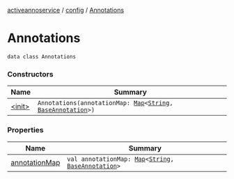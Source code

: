 [activeannoservice](../../index.md) / [config](../index.md) / [Annotations](./index.md)

# Annotations

`data class Annotations`

### Constructors

| Name | Summary |
|---|---|
| [&lt;init&gt;](-init-.md) | `Annotations(annotationMap: `[`Map`](https://kotlinlang.org/api/latest/jvm/stdlib/kotlin.collections/-map/index.html)`<`[`String`](https://kotlinlang.org/api/latest/jvm/stdlib/kotlin/-string/index.html)`, `[`BaseAnnotation`](../-base-annotation/index.md)`>)` |

### Properties

| Name | Summary |
|---|---|
| [annotationMap](annotation-map.md) | `val annotationMap: `[`Map`](https://kotlinlang.org/api/latest/jvm/stdlib/kotlin.collections/-map/index.html)`<`[`String`](https://kotlinlang.org/api/latest/jvm/stdlib/kotlin/-string/index.html)`, `[`BaseAnnotation`](../-base-annotation/index.md)`>` |
